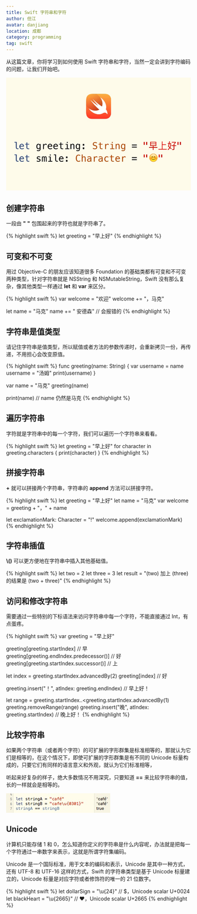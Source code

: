 ```yaml
---
title: Swift 字符串和字符
author: 但江
avatar: danjiang
location: 成都 
category: programming
tag: swift
---
```


从这篇文章，你将学习到如何使用 Swift 字符串和字符，当然一定会讲到字符编码的问题，让我们开始吧。

![Swift Strings and Characters](/images/swift-strings-and-characters.jpg)

## 创建字符串

一段由 **"** **"** 包围起来的字符也就是字符串了。

{% highlight swift %}
let greeting = "早上好"
{% endhighlight %}

## 可变和不可变

用过 Objective-C 的朋友应该知道很多 Foundation 的基础类都有可变和不可变两种类型，针对字符串就是 NSString 和 NSMutableString，Swift 没有那么复杂，像其他类型一样通过 **let** 和 **var** 来区分。

{% highlight swift %}
var welcome = "欢迎"
welcome += "，马克"

let name = "马克"
name += " 安德森" // 会报错的
{% endhighlight %}

## 字符串是值类型

请记住字符串是值类型，所以赋值或者方法的参数传递时，会重新拷贝一份，再传递，不用担心会改变原值。

{% highlight swift %}
func greeting(name: String) {
  var username = name
  username = "汤姆"
  print(username)
}

var name = "马克"
greeting(name)

print(name) // name 仍然是马克
{% endhighlight %}

## 遍历字符串

字符就是字符串中的每一个字符，我们可以遍历一个字符串来看看。

{% highlight swift %}
let greeting = "早上好"
for character in greeting.characters {
  print(character)
}
{% endhighlight %}

## 拼接字符串

**+** 就可以拼接两个字符串，字符串的 **append** 方法可以拼接字符。

{% highlight swift %}
let greeting = "早上好"
let name = "马克"
var welcome = greeting + "，" + name

let exclamationMark: Character = "!"
welcome.append(exclamationMark)
{% endhighlight %}

## 字符串插值

**\\()** 可以更方便地在字符串中插入其他基础值。

{% highlight swift %}
let two = 2
let three = 3
let result = "\(two) 加上 \(three) 的结果是 \(two + three)"
{% endhighlight %}

## 访问和修改字符串

需要通过一些特别的下标语法来访问字符串中每一个字符，不能直接通过 Int，有点蛋疼。

{% highlight swift %}
var greeting = "早上好"

greeting[greeting.startIndex] // 早
greeting[greeting.endIndex.predecessor()] // 好
greeting[greeting.startIndex.successor()] // 上

let index = greeting.startIndex.advancedBy(2)
greeting[index] // 好

greeting.insert("！", atIndex: greeting.endIndex) // 早上好！

let range = greeting.startIndex..<greeting.startIndex.advancedBy(1)
greeting.removeRange(range)
greeting.insert("晚", atIndex: greeting.startIndex) // 晚上好！
{% endhighlight %}

## 比较字符串

如果两个字符串（或者两个字符）的可扩展的字形群集是标准相等的，那就认为它们是相等的，在这个情况下，即使可扩展的字形群集是有不同的 Unicode 标量构成的，只要它们有同样的语言意义和外观，就认为它们标准相等，

听起来好复杂的样子，绝大多数情况不用深究，只要知道 **==** 来比较字符串的值，长的一样就会是相等的。

![Swift Strings Equal](/images/swift-strings-equal.jpg)

## Unicode

计算机只能存储 1 和 0，怎么知道你定义的字符串是什么内容呢，办法就是把每一个字符通过一串数字来表示，这就是所谓字符集编码。

Unicode 是一个国际标准，用于文本的编码和表示，Unicode 是其中一种方式，还有 UTF-8 和 UTF-16 这样的方式，Swift 的字符串类型是基于 Unicode 标量建立的，Unicode 标量是对应字符或者修饰符的唯一的 21 位数字。

{% highlight swift %}
let dollarSign = "\u{24}" // $，Unicode scalar U+0024
let blackHeart = "\u{2665}" // ♥，Unicode scalar U+2665
{% endhighlight %}
